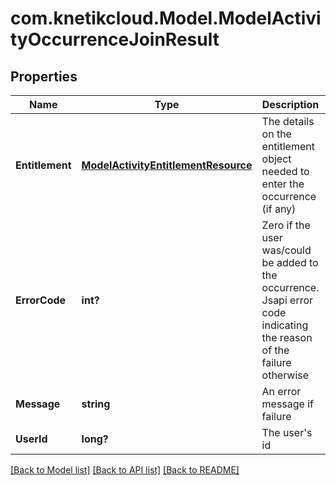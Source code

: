 # com.knetikcloud.Model.ModelActivityOccurrenceJoinResult
## Properties

Name | Type | Description | Notes
------------ | ------------- | ------------- | -------------
**Entitlement** | [**ModelActivityEntitlementResource**](ModelActivityEntitlementResource.md) | The details on the entitlement object needed to enter the occurrence (if any) | [optional] [default to null]
**ErrorCode** | **int?** | Zero if the user was/could be added to the occurrence. Jsapi error code indicating the reason of the failure otherwise | [default to null]
**Message** | **string** | An error message if failure | [optional] [default to null]
**UserId** | **long?** | The user&#39;s id | [default to null]

[[Back to Model list]](../README.md#documentation-for-models) [[Back to API list]](../README.md#documentation-for-api-endpoints) [[Back to README]](../README.md)

